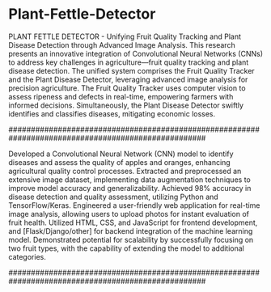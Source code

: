 # Plant-Fettle-Detector
PLANT FETTLE DETECTOR - Unifying Fruit Quality Tracking and Plant Disease Detection through Advanced Image Analysis.
This research presents an innovative integration of Convolutional Neural Networks (CNNs) to address key challenges in agriculture—fruit quality tracking and plant disease detection. The unified system comprises the Fruit Quality Tracker and the Plant Disease Detector, leveraging advanced image analysis for precision agriculture. The Fruit Quality Tracker uses computer vision to assess ripeness and defects in real-time, empowering farmers with informed decisions. Simultaneously, the Plant Disease Detector swiftly identifies and classifies diseases, mitigating economic losses.

####################################################################################################

Developed a Convolutional Neural Network (CNN) model to identify diseases and assess the quality of apples and oranges, enhancing agricultural quality control processes.
Extracted and preprocessed an extensive image dataset, implementing data augmentation techniques to improve model accuracy and generalizability.
Achieved 98% accuracy in disease detection and quality assessment, utilizing Python and TensorFlow/Keras.
Engineered a user-friendly web application for real-time image analysis, allowing users to upload photos for instant evaluation of fruit health.
Utilized HTML, CSS, and JavaScript for frontend development, and [Flask/Django/other] for backend integration of the machine learning model.
Demonstrated potential for scalability by successfully focusing on two fruit types, with the capability of extending the model to additional categories.

####################################################################################################

